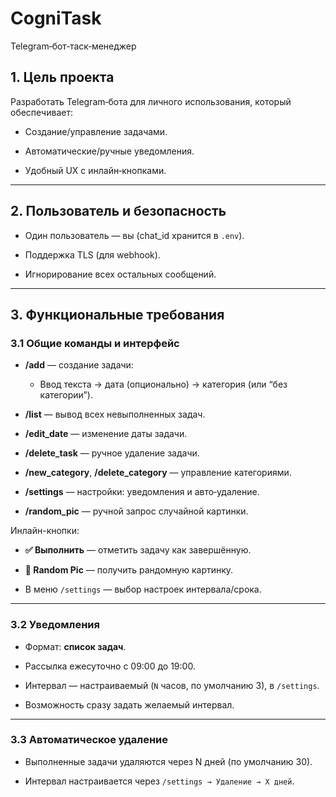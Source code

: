 # CogniTask

Telegram‑бот‑таск‑менеджер

## 1. Цель проекта

Разработать Telegram‑бота для личного использования, который обеспечивает:

- Создание/управление задачами.
    
- Автоматические/ручные уведомления.
    
- Удобный UX с инлайн‑кнопками.
    

---

## 2. Пользователь и безопасность

- Один пользователь — вы (chat_id хранится в `.env`).
    
- Поддержка TLS (для webhook).
    
- Игнорирование всех остальных сообщений.
    

---

## 3. Функциональные требования

### 3.1 Общие команды и интерфейс

- **/add** — создание задачи:
    
    - Ввод текста → дата (опционально) → категория (или “без категории”).
        
- **/list** — вывод всех невыполненных задач.
    
- **/edit_date** — изменение даты задачи.
    
- **/delete_task** — ручное удаление задачи.
    
- **/new_category**, **/delete_category** — управление категориями.
    
- **/settings** — настройки: уведомления и авто‑удаление.
    
- **/random_pic** — ручной запрос случайной картинки.
    

Инлайн-кнопки:

- **✅ Выполнить** — отметить задачу как завершённую.
    
- **🎲 Random Pic** — получить рандомную картинку.
    
- В меню `/settings` — выбор настроек интервала/срока.
    

---

### 3.2 Уведомления

- Формат: **список задач**.
    
- Рассылка ежесуточно с 09:00 до 19:00.
    
- Интервал — настраиваемый (`N` часов, по умолчанию 3), в `/settings`.
    
- Возможность сразу задать желаемый интервал.
    

---

### 3.3 Автоматическое удаление

- Выполненные задачи удаляются через N дней (по умолчанию 30).
    
- Интервал настраивается через `/settings → Удаление → X дней`.